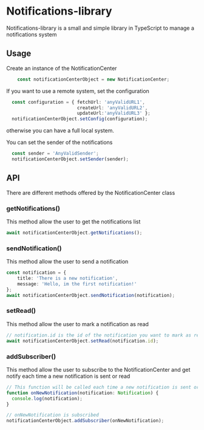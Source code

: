 # Notifications-library
Notifications-library is a small and simple library in TypeScript to manage a notifications system

## Usage

Create an instance of the NotificationCenter
```TypeScript
    const notificationCenterObject = new NotificationCenter;
```
If you want to use a remote system, set the configuration
```TypeScript
  const configuration = { fetchUrl: 'anyValidURL1', 
                          createUrl: 'anyValidURL2',               
                          updateUrl:'anyValidURL3' };
  notificationCenterObject.setConfig(configuration);
```
otherwise you can have a full local system.

You can set the sender of the notifications
```TypeScript
  const sender = 'AnyValidSender';
  notificationCenterObject.setSender(sender);
```
## API

There are different methods offered by the NotificationCenter class

### getNotifications()
This method allow the user to get the notifications list
```TypeScript
await notificationCenterObject.getNotifications();
```

### sendNotification()
This method allow the user to send a notification
```TypeScript
const notification = {
    title: 'There is a new notification',
    message: 'Hello, im the first notification!'
};
await notificationCenterObject.sendNotification(notification);
```

### setRead()
This method allow the user to mark a notification as read
```TypeScript
// notification.id is the id of the notification you want to mark as read
await notificationCenterObject.setRead(notification.id);
```

### addSubscriber()
This method allow the user to subscribe to the NotificationCenter and get notify each time a new notification is sent or read
```TypeScript
// This function will be called each time a new notification is sent or read
function onNewNotification(notification: Notification) {
  console.log(notification);
}

// onNewNotification is subscribed
notificationCenterObject.addSubscriber(onNewNotification);
```
